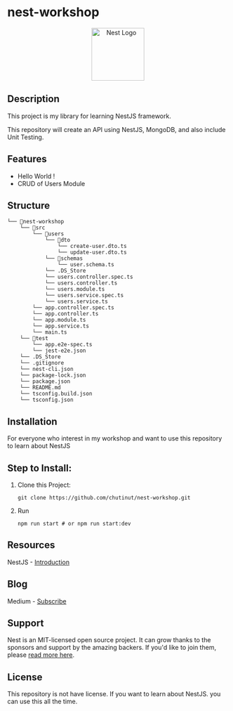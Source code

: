 # nest-workshop

<p align="center">
  <a href="http://nestjs.com/" target="blank"><img src="https://nestjs.com/img/logo-small.svg" width="120" alt="Nest Logo" /></a>
</p>

## Description

This project is my library for learning NestJS framework.

This repository will create an API using NestJS, MongoDB, and also include Unit Testing.

## Features

- Hello World !
- CRUD of Users Module

## Structure

```
└── 📁nest-workshop
    └── 📁src
        └── 📁users
            └── 📁dto
                └── create-user.dto.ts
                └── update-user.dto.ts
            └── 📁schemas
                └── user.schema.ts
            └── .DS_Store
            └── users.controller.spec.ts
            └── users.controller.ts
            └── users.module.ts
            └── users.service.spec.ts
            └── users.service.ts
        └── app.controller.spec.ts
        └── app.controller.ts
        └── app.module.ts
        └── app.service.ts
        └── main.ts
    └── 📁test
        └── app.e2e-spec.ts
        └── jest-e2e.json
    └── .DS_Store
    └── .gitignore
    └── nest-cli.json
    └── package-lock.json
    └── package.json
    └── README.md
    └── tsconfig.build.json
    └── tsconfig.json
```

## Installation

For everyone who interest in my workshop and want to use this repository to learn about NestJS

## Step to Install:

1. Clone this Project:
   ```
   git clone https://github.com/chutinut/nest-workshop.git
   ```
2. Run
   ```
   npm run start # or npm run start:dev
   ```

## Resources

NestJS - [Introduction](https://docs.nestjs.com/)

## Blog

Medium - [Subscribe](https://medium.com/@chutinut.j)

## Support

Nest is an MIT-licensed open source project. It can grow thanks to the sponsors and support by the amazing backers. If you'd like to join them, please [read more here](https://docs.nestjs.com/support).

## License

This repository is not have license. If you want to learn about NestJS. you can use this all the time.
